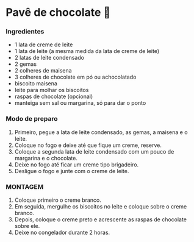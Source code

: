 # Pavê de chocolate :birthday:

### Ingredientes
* 1 lata de creme de leite
* 1 lata de leite (a mesma medida da lata de creme de leite)
* 2 latas de leite condensado
* 2 gemas
* 2 colheres de maisena
* 3 colheres de chocolate em pó ou achocolatado
* biscoito maisena
* leite para molhar os biscoitos
* raspas de chocolate (opcional)
* manteiga sem sal ou margarina, só para dar o ponto

### Modo de preparo
1. Primeiro, pegue a lata de leite condensado, as gemas, a maisena e o leite.
2. Coloque no fogo e deixe até que fique um creme, reserve.
3. Coloque a segunda lata de leite condensado com um pouco de margarina e o chocolate.
4. Deixe no fogo até ficar um creme tipo brigadeiro.
5. Desligue o fogo e junte com o creme de leite.

### MONTAGEM
1. Coloque primeiro o creme branco.
2. Em seguida, mergulhe os biscoitos no leite e coloque sobre o creme branco.
3. Depois, coloque o creme preto e acrescente as raspas de chocolate sobre ele.
4. Deixe no congelador durante 2 horas.
